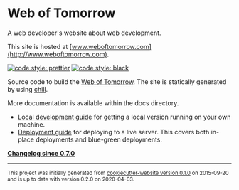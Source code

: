 # Web of Tomorrow

A web developer's website about web development.

This site is hosted at [www.weboftomorrow.com](http://www.weboftomorrow.com).

[![code style: prettier](https://img.shields.io/badge/code%20style-prettier-ff69b4.svg)](https://github.com/prettier/prettier)
[![code style: black](https://img.shields.io/badge/code%20style-black-000000.svg)](https://github.com/python/black)

Source code to build the [Web of Tomorrow](http://www.weboftomorrow.com). The
site is statically generated by using
[chill](https://github.com/jkenlooper/chill).

More documentation is available within the docs directory.

- [Local development guide](docs/development.md) for getting a local version
  running on your own machine.
- [Deployment guide](docs/deployment.md) for deploying to a live server. This
  covers both in-place deployments and blue-green deployments.

**[Changelog since 0.7.0](CHANGELOG.md)**

---

<small>This project was initially generated from
[cookiecutter-website version 0.1.0](https://github.com/jkenlooper/cookiecutter-website)
on 2015-09-20 and is up to date with version 0.2.0 on 2020-04-03.</small>
